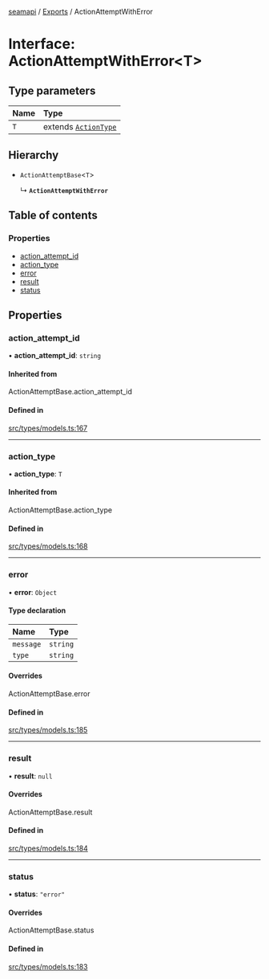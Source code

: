 [seamapi](../README.md) / [Exports](../modules.md) / ActionAttemptWithError

# Interface: ActionAttemptWithError<T\>

## Type parameters

| Name | Type |
| :------ | :------ |
| `T` | extends [`ActionType`](../modules.md#actiontype) |

## Hierarchy

- `ActionAttemptBase`<`T`\>

  ↳ **`ActionAttemptWithError`**

## Table of contents

### Properties

- [action\_attempt\_id](ActionAttemptWithError.md#action_attempt_id)
- [action\_type](ActionAttemptWithError.md#action_type)
- [error](ActionAttemptWithError.md#error)
- [result](ActionAttemptWithError.md#result)
- [status](ActionAttemptWithError.md#status)

## Properties

### action\_attempt\_id

• **action\_attempt\_id**: `string`

#### Inherited from

ActionAttemptBase.action\_attempt\_id

#### Defined in

[src/types/models.ts:167](https://github.com/seamapi/javascript/blob/main/src/types/models.ts#L167)

___

### action\_type

• **action\_type**: `T`

#### Inherited from

ActionAttemptBase.action\_type

#### Defined in

[src/types/models.ts:168](https://github.com/seamapi/javascript/blob/main/src/types/models.ts#L168)

___

### error

• **error**: `Object`

#### Type declaration

| Name | Type |
| :------ | :------ |
| `message` | `string` |
| `type` | `string` |

#### Overrides

ActionAttemptBase.error

#### Defined in

[src/types/models.ts:185](https://github.com/seamapi/javascript/blob/main/src/types/models.ts#L185)

___

### result

• **result**: ``null``

#### Overrides

ActionAttemptBase.result

#### Defined in

[src/types/models.ts:184](https://github.com/seamapi/javascript/blob/main/src/types/models.ts#L184)

___

### status

• **status**: ``"error"``

#### Overrides

ActionAttemptBase.status

#### Defined in

[src/types/models.ts:183](https://github.com/seamapi/javascript/blob/main/src/types/models.ts#L183)
